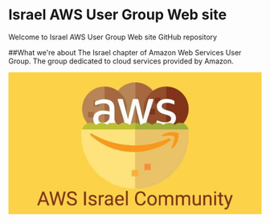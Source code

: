 # Israel AWS User Group Web site
Welcome to Israel AWS User Group Web site GitHub repository

##What we're about
The Israel chapter of Amazon Web Services User Group. The group dedicated to cloud services provided by Amazon.
  
[![](./assets/aws_il_user_group.jpeg)](https://www.meetup.com/AWS-IL/)